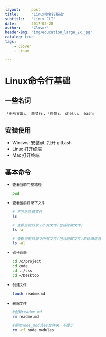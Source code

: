 ```yaml
---
layout:     post
title:      "Linux命令行基础"
subtitle:   "Linux CLI"
date:       2017-02-28
author:     "Clover"
header-img: "img/education_large_2x.jpg"
catalog: true
tags:
    - Clover
    - Linux

---
```

# Linux命令行基础

## 一些名词

`「图形界面」`、`「命令行」`、`「终端」`、`「shell」`、`「bash」`

## 安装使用

* Windws: 安装git, 打开 gitbash
* Linux 打开终端
* Mac 打开终端

## 基本命令

* `查看当前完整路径`

	```bash
	pwd
	```
* `查看当前目录下文件`

	```bash
    # 不包括隐藏文件
	ls

	# 查看当前目录下所有文件(包括隐藏文件)
	ls -a

	# 查看当前目录下所有文件(包括隐藏文件)的详细信息
	ls -al
    ```
    
* `切换目录`
	
    ```bash
    cd /c/project
    cd code
    cd ../css
    cd ~/Desktop
    ```

* `创建文件`
	
    ```bash
    touch readme.md
    ```

* `删除文件`

	```bash
    #创建readme.md
    rm readme.md 

    #删除node_modules文件夹，不提示
    rm -rf node_modules
    ```
    
    
    
    
    
    
    
    
    







